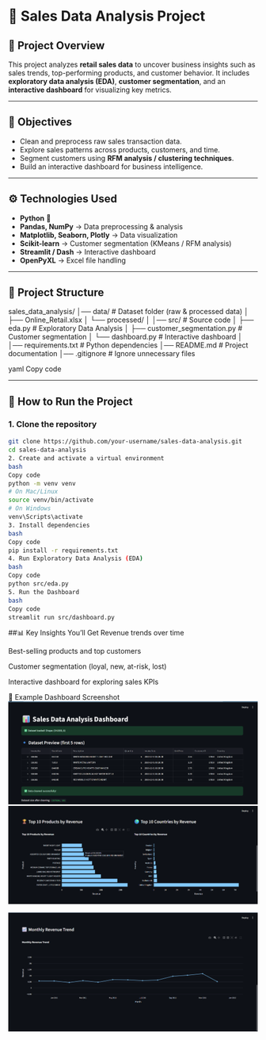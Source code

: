 # 🛒 Sales Data Analysis Project  

## 📌 Project Overview  
This project analyzes **retail sales data** to uncover business insights such as sales trends, top-performing products, and customer behavior. It includes **exploratory data analysis (EDA)**, **customer segmentation**, and an **interactive dashboard** for visualizing key metrics.  

---

## 🎯 Objectives  
- Clean and preprocess raw sales transaction data.  
- Explore sales patterns across products, customers, and time.  
- Segment customers using **RFM analysis / clustering techniques**.  
- Build an interactive dashboard for business intelligence.  

---

## ⚙️ Technologies Used  
- **Python** 🐍  
- **Pandas, NumPy** → Data preprocessing & analysis  
- **Matplotlib, Seaborn, Plotly** → Data visualization  
- **Scikit-learn** → Customer segmentation (KMeans / RFM analysis)  
- **Streamlit / Dash** → Interactive dashboard  
- **OpenPyXL** → Excel file handling  

---

## 📂 Project Structure  
sales_data_analysis/
│── data/ # Dataset folder (raw & processed data)
│ ├── Online_Retail.xlsx
│ └── processed/
│
│── src/ # Source code
│ ├── eda.py # Exploratory Data Analysis
│ ├── customer_segmentation.py # Customer segmentation
│ └── dashboard.py # Interactive dashboard
│
│── requirements.txt # Python dependencies
│── README.md # Project documentation
│── .gitignore # Ignore unnecessary files

yaml
Copy code

---

## 🚀 How to Run the Project  

### 1. Clone the repository  
```bash
git clone https://github.com/your-username/sales-data-analysis.git
cd sales-data-analysis
2. Create and activate a virtual environment
bash
Copy code
python -m venv venv
# On Mac/Linux
source venv/bin/activate
# On Windows
venv\Scripts\activate
3. Install dependencies
bash
Copy code
pip install -r requirements.txt
4. Run Exploratory Data Analysis (EDA)
bash
Copy code
python src/eda.py
5. Run the Dashboard
bash
Copy code
streamlit run src/dashboard.py
```
##📊 Key Insights You’ll Get
Revenue trends over time

Best-selling products and top customers

Customer segmentation (loyal, new, at-risk, lost)

Interactive dashboard for exploring sales KPIs

📸 Example Dashboard Screenshot 
![Revenue Trend](src/screenshots/Screenshot%202025-09-10%20222424.png)  
![Top Products and Countries](src/screenshots/Screenshot%202025-09-10%20222518.png)  


![monthly_revenue_trend.png](src/screenshots/Screenshot%202025-09-10%20222530.png) 

